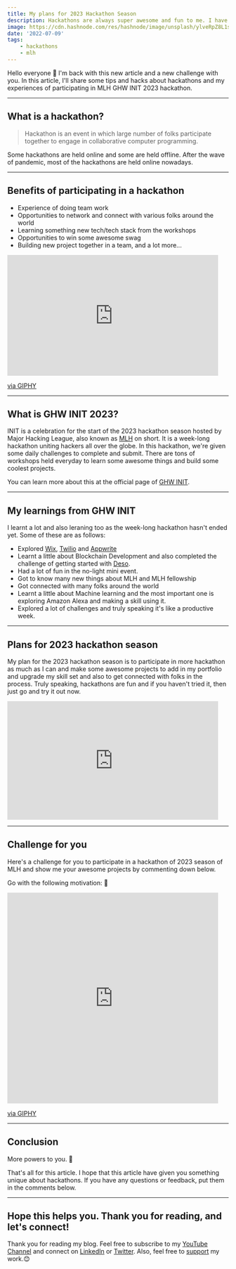 ```yaml
---
title: My plans for 2023 Hackathon Season
description: Hackathons are always super awesome and fun to me. I have some plans for the MLH 2023 season. Do you have too? 👀
image: https://cdn.hashnode.com/res/hashnode/image/unsplash/ylveRpZ8L1s/upload/v1657374992603/6naDcs9vq.jpeg
date: '2022-07-09'
tags: 
    - hackathons
    - mlh
---
```


Hello everyone 👋 I'm back with this new article and a new challenge with you. In this article, I'll share some tips and hacks about hackathons and my experiences of participating in MLH GHW INIT 2023 hackathon.

---

## What is a hackathon?

> Hackathon is an event in which large number of folks participate together to engage in collaborative computer programming.

Some hackathons are held online and some are held offline. After the wave of pandemic, most of the hackathons are held online nowadays.

---

## Benefits of participating in a hackathon

- Experience of doing team work
- Opportunities to network and connect with various folks around the world
- Learning something new tech/tech stack from the workshops
- Opportunities to win some awesome swag
- Building new project together in a team, and a lot more...

<iframe src="https://giphy.com/embed/TdfyKrN7HGTIY" width="480" height="275" frameBorder="0" className="giphy-embed" allowFullScreen></iframe><p><a href="https://giphy.com/gifs/happy-spongebob-squarepants-patrick-TdfyKrN7HGTIY">via GIPHY</a></p>

---

## What is GHW INIT 2023?

INIT is a celebration for the start of the 2023 hackathon season hosted by Major Hacking League, also known as [MLH](https://mlh.io) on short. It is a week-long hackathon uniting hackers all over the globe. In this hackathon, we're given some daily challenges to complete and submit. There are tons of workshops held everyday to learn some awesome things and build some coolest projects.

You can learn more about this at the official page of [GHW INIT](https://ghw.mlh.io/init).

---

## My learnings from GHW INIT
I learnt a lot and also leraning too as the week-long hackathon hasn't ended yet. Some of these are as follows:
- Explored [Wix](https://www.wix.com/), [Twilio](http://www.twilio.com/) and [Appwrite](https://appwrite.io/)
- Learnt a little about Blockchain Development and also completed the challenge of getting started with [Deso](https://www.deso.org/).
- Had a lot of fun in the no-light mini event.
- Got to know many new things about MLH and MLH fellowship
- Got connected with many folks around the world
- Learnt a little about Machine learning and the most important one is exploring Amazon Alexa and making a skill using it.
- Explored a lot of challenges and truly speaking it's like a productive week.

---

## Plans for 2023 hackathon season
My plan for the 2023 hackathon season is to participate in more hackathon as much as I can and make some awesome projects to add in my portfolio and upgrade my skill set and also to get connected with folks in the process. Truly speaking, hackathons are fun and if you haven't tried it, then just go and try it out now. 

<div style="width:480px"><iframe allow="fullscreen" frameBorder="0" height="270" src="https://giphy.com/embed/m0KdJp0YSqt6a77GfE/video" width="480"></iframe></div>

---

## Challenge for you
Here's a challenge for you to participate in a hackathon of 2023 season of MLH and show me your awesome projects by commenting down below.

Go with the following motivation: 💪

<iframe src="https://giphy.com/embed/PjCYZIG4slHoM8G3Ad" width="480" height="480" frameBorder="0" className="giphy-embed" allowFullScreen></iframe><p><a href="https://giphy.com/gifs/thespanishprincess-starz-royalty-the-spanish-princess-PjCYZIG4slHoM8G3Ad">via GIPHY</a></p>

---

## Conclusion
More powers to you. 💪 

That's all for this article. I hope that this article have given you something unique about hackathons. If you have any questions or feedback, put them in the comments below. 

---

## Hope this helps you. Thank you for reading, and let's connect!
Thank you for reading my blog. Feel free to subscribe to my [YouTube Channel](https://www.youtube.com/channel/UCsuzc8lqAbgUYo4yzpjtfSw) and connect on [LinkedIn](https://www.linkedin.com/in/susmita-dey-15a15a210/) or [Twitter](https://twitter.com/its_SusmitaDey).
Also, feel free to [support](https://susmitadey.hashnode.dev/sponsor) my work.😊
